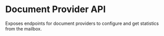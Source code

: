 <!-- gitbook-ignore -->

# Document Provider API

Exposes endpoints for document providers to configure and get statistics from the mailbox.
